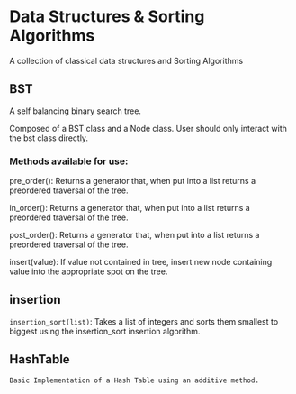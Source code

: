# Data Structures & Sorting Algorithms
A collection of classical data structures and Sorting Algorithms

## BST
A self balancing binary search tree.

Composed of a BST class and a Node class.
User should only interact with the bst class directly.

### Methods available for use:

pre_order():
    Returns a generator that, when put into a list returns a preordered
    traversal of the tree.

in_order():
    Returns a generator that, when put into a list returns a preordered
    traversal of the tree.


post_order():
    Returns a generator that, when put into a list returns a preordered
    traversal of the tree.

insert(value):
    If value not contained in tree, insert new node containing value
    into the appropriate spot on the tree.


## insertion

`insertion_sort(list)`:
    Takes a list of integers and sorts them smallest to biggest using the insertion_sort
    insertion algorithm.

## HashTable
    Basic Implementation of a Hash Table using an additive method.
